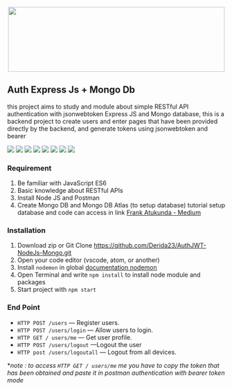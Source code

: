 
<p align="center">
  <img width="500" height="150" src="https://blog.websecurify.com/uploads/2a3eb4a0-182a-4512-8319-87951b124a7d.png">
</p>

## Auth Express Js + Mongo Db
this project aims to study and module about simple RESTful API authentication with jsonwebtoken Express JS and Mongo database, this is a backend project to create users and enter pages that have been provided directly by the backend, and generate tokens using jsonwebtoken and bearer

<img src="https://img.shields.io/badge/express-4.17.1-blue">
<img src="https://img.shields.io/badge/bcryptjs-2.4.3-brightgreen">
<img src="https://img.shields.io/badge/dotenv-8.2.0-yellow">
<img src="https://img.shields.io/badge/jsonwebtoken-8.5.1-purple">
<img src="https://img.shields.io/badge/mongodb-3.3.5-orange">
<img src="https://img.shields.io/badge/mongoose-5.7.13-red">
<img src="https://img.shields.io/badge/validator-12.1.0-blueviolet"> <img src="https://img.shields.io/badge/env_cmd-10.0.1-violet">


### Requirement
 1. Be familiar with JavaScript ES6
 2. Basic knowledge about RESTful APIs
 3. Install Node JS and Postman
 4. Create Mongo DB and Mongo DB Atlas (to setup database) tutorial setup database and code can access in link [Frank Atukunda - Medium](https://medium.com/swlh/jwt-authentication-authorization-in-nodejs-express-mongodb-rest-apis-2019-ad14ec818122)

### Installation
1. Download zip or Git Clone https://github.com/Derida23/AuthJWT-NodeJs-Mongo.git
2. Open your code editor (vscode, atom, or another)
3. Install ``nodemon`` in global [documentation nodemon](https://www.npmjs.com/package/nodemon) 
4. Open Terminal and write ``npm install`` to install node module and packages
5. Start project with ``npm start``

### End Point
-   `HTTP POST /users`  — Register users.
-   `HTTP POST /users/login`  — Allow users to login.
-   `HTTP GET / users/me`  — Get user profile.
-   `HTTP POST /users/logout`  —Logout the user
-   `HTTP post /users/logoutall`  — Logout from all devices.

**note : to access ``HTTP GET / users/me`` me you have to copy the token that has been obtained and paste it in postman authentication with bearer token mode*